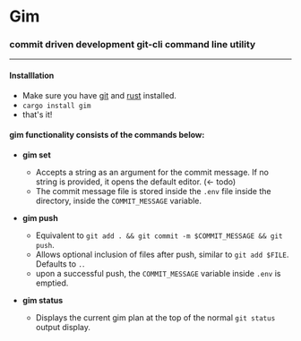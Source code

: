 # Gim
###  commit driven development git-cli command line utility 

------------------------------------------------ 

#### Installlation
- Make sure you have [git](https://git-scm.com/book/en/v2/Getting-Started-Installing-Git) and [rust](https://www.rust-lang.org/tools/install) installed.
- `cargo install gim`
- that's it!

#### gim functionality consists of the commands below:

- **gim set**
  - Accepts a string as an argument for the commit message. 
  If no string is provided, it opens the default editor. (<- todo)
  - The commit message file is stored inside the `.env` file inside the directory, inside the `COMMIT_MESSAGE` variable.
   
- **gim push**
  - Equivalent to `git add . && git commit -m $COMMIT_MESSAGE && git push`.
  - Allows optional inclusion of files after push, similar to `git add $FILE`. Defaults to `.`.
  - upon a successful push, the `COMMIT_MESSAGE` variable inside `.env` is emptied.

- **gim status**
  - Displays the current gim plan at the top of the normal `git status` output display.
